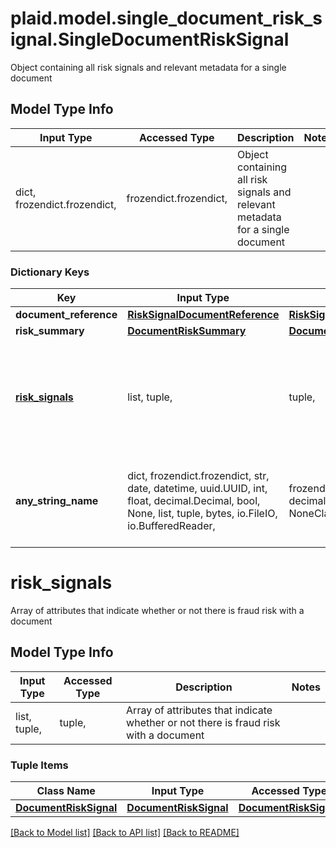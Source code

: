 # plaid.model.single_document_risk_signal.SingleDocumentRiskSignal

Object containing all risk signals and relevant metadata for a single document

## Model Type Info
Input Type | Accessed Type | Description | Notes
------------ | ------------- | ------------- | -------------
dict, frozendict.frozendict,  | frozendict.frozendict,  | Object containing all risk signals and relevant metadata for a single document | 

### Dictionary Keys
Key | Input Type | Accessed Type | Description | Notes
------------ | ------------- | ------------- | ------------- | -------------
**document_reference** | [**RiskSignalDocumentReference**](RiskSignalDocumentReference.md) | [**RiskSignalDocumentReference**](RiskSignalDocumentReference.md) |  | 
**risk_summary** | [**DocumentRiskSummary**](DocumentRiskSummary.md) | [**DocumentRiskSummary**](DocumentRiskSummary.md) |  | 
**[risk_signals](#risk_signals)** | list, tuple,  | tuple,  | Array of attributes that indicate whether or not there is fraud risk with a document | 
**any_string_name** | dict, frozendict.frozendict, str, date, datetime, uuid.UUID, int, float, decimal.Decimal, bool, None, list, tuple, bytes, io.FileIO, io.BufferedReader,  | frozendict.frozendict, str, decimal.Decimal, BoolClass, NoneClass, tuple, bytes, FileIO | any string name can be used but the value must be the correct type | [optional]

# risk_signals

Array of attributes that indicate whether or not there is fraud risk with a document

## Model Type Info
Input Type | Accessed Type | Description | Notes
------------ | ------------- | ------------- | -------------
list, tuple,  | tuple,  | Array of attributes that indicate whether or not there is fraud risk with a document | 

### Tuple Items
Class Name | Input Type | Accessed Type | Description | Notes
------------- | ------------- | ------------- | ------------- | -------------
[**DocumentRiskSignal**](DocumentRiskSignal.md) | [**DocumentRiskSignal**](DocumentRiskSignal.md) | [**DocumentRiskSignal**](DocumentRiskSignal.md) |  | 

[[Back to Model list]](../../README.md#documentation-for-models) [[Back to API list]](../../README.md#documentation-for-api-endpoints) [[Back to README]](../../README.md)

